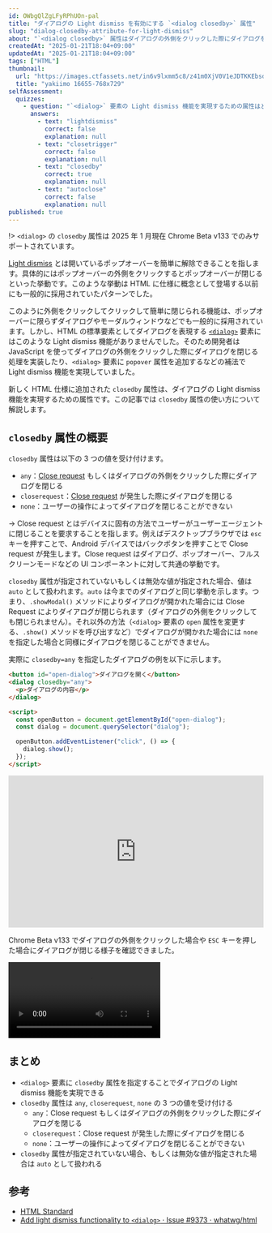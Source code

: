 ```yaml
---
id: OWbgQlZgLFyRPhUOn-pal
title: "ダイアログの Light dismiss を有効にする `<dialog closedby>` 属性"
slug: "dialog-closedby-attribute-for-light-dismiss"
about: "`<dialog closedby>` 属性はダイアログの外側をクリックした際にダイアログを閉じる Light dismiss 機能を実現するための属性です。closedby 属性は `any`, `closerequest`, `none` の 3 つの値を受け付けます。"
createdAt: "2025-01-21T18:04+09:00"
updatedAt: "2025-01-21T18:04+09:00"
tags: ["HTML"]
thumbnail:
  url: "https://images.ctfassets.net/in6v9lxmm5c8/z41m0XjV0V1eJDTKKEbsd/9f215d6470af68a95abbbd417594d834/yakiimo_16655-768x729.png"
  title: "yakiimo 16655-768x729"
selfAssessment:
  quizzes:
    - question: "`<dialog>` 要素の Light dismiss 機能を実現するための属性はどれか？"
      answers:
        - text: "lightdismiss"
          correct: false
          explanation: null
        - text: "closetrigger"
          correct: false
          explanation: null
        - text: "closedby"
          correct: true
          explanation: null
        - text: "autoclose"
          correct: false
          explanation: null
published: true
---
```

!> `<dialog>` の `closedby` 属性は 2025 年 1 月現在 Chrome Beta v133 でのみサポートされています。

[Light dismiss](https://html.spec.whatwg.org/multipage/popover.html#popover-light-dismiss) とは開いているポップオーバーを簡単に解除できることを指します。具体的にはポップオーバーの外側をクリックするとポップオーバーが閉じるといった挙動です。このような挙動は HTML に仕様に概念として登場する以前にも一般的に採用されていたパターンでした。

このように外側をクリックしてクリックして簡単に閉じられる機能は、ポップオーバーに限らずダイアログやモーダルウィンドウなどでも一般的に採用されています。しかし、HTML の標準要素としてダイアログを表現する [`<dialog>`](https://developer.mozilla.org/ja/docs/Web/HTML/Element/dialog) 要素にはこのような Light dismiss 機能がありませんでした。そのため開発者は JavaScript を使ってダイアログの外側をクリックした際にダイアログを閉じる処理を実装したり、`<dialog>` 要素に `popover` 属性を追加するなどの補法で Light dismiss 機能を実現していました。

新しく HTML 仕様に追加された `closedby` 属性は、ダイアログの Light dismiss 機能を実現するための属性です。この記事では `closedby` 属性の使い方について解説します。

## `closedby` 属性の概要

`closedby` 属性は以下の 3 つの値を受け付けます。

- `any`：[Close request](https://html.spec.whatwg.org/#close-request) もしくはダイアログの外側をクリックした際にダイアログを閉じる
- `closerequest`：[Close request](https://html.spec.whatwg.org/#close-request) が発生した際にダイアログを閉じる
- `none`：ユーザーの操作によってダイアログを閉じることができない

-> Close request とはデバイスに固有の方法でユーザーがユーザーエージェントに閉じることを要求することを指します。例えばデスクトップブラウザでは `esc` キーを押すことで、Android デバイスではバックボタンを押すことで Close request が発生します。Close request はダイアログ、ポップオーバー、フルスクリーンモードなどの UI コンポーネントに対して共通の挙動です。

`closedby` 属性が指定されていないもしくは無効な値が指定された場合、値は `auto` として扱われます。`auto` は今までのダイアログと同じ挙動を示します。つまり、`.showModal()` メソッドによりダイアログが開かれた場合には Close Request によりダイアログが閉じられます（ダイアログの外側をクリックしても閉じられません）。それ以外の方法（`<dialog>` 要素の `open` 属性を変更する、`.show()` メソッドを呼び出すなど）でダイアログが開かれた場合には `none` を指定した場合と同様にダイアログを閉じることができません。

実際に `closedby=any` を指定したダイアログの例を以下に示します。

```html
<button id="open-dialog">ダイアログを開く</button>
<dialog closedby="any">
  <p>ダイアログの内容</p>
</dialog>

<script>
  const openButton = document.getElementById("open-dialog");
  const dialog = document.querySelector("dialog");

  openButton.addEventListener("click", () => {
    dialog.show();
  });
</script>
```

<iframe height="300" style="width: 100%;" scrolling="no" title="Untitled" src="https://codepen.io/azukiazusa1/embed/ByBOxzL?default-tab=html%2Cresult" frameborder="no" loading="lazy" allowtransparency="true" allowfullscreen="true">
  See the Pen <a href="https://codepen.io/azukiazusa1/pen/ByBOxzL">
  Untitled</a> by azukiazusa1 (<a href="https://codepen.io/azukiazusa1">@azukiazusa1</a>)
  on <a href="https://codepen.io">CodePen</a>.
</iframe>

Chrome Beta v133 でダイアログの外側をクリックした場合や `ESC` キーを押した場合にダイアログが閉じる様子を確認できました。

<video src="https://videos.ctfassets.net/in6v9lxmm5c8/6SpDIvGEBVfm4P2TrQiH3T/31ab48e8b9674356c899c6fd2757a2b9/_____2025-01-21_18.50.39.mov" controls></video>

## まとめ

- `<dialog>` 要素に `closedby` 属性を指定することでダイアログの Light dismiss 機能を実現できる
- `closedby` 属性は `any`, `closerequest`, `none` の 3 つの値を受け付ける
  - `any`：Close request もしくはダイアログの外側をクリックした際にダイアログを閉じる
  - `closerequest`：Close request が発生した際にダイアログを閉じる
  - `none`：ユーザーの操作によってダイアログを閉じることができない
- `closedby` 属性が指定されていない場合、もしくは無効な値が指定された場合は `auto` として扱われる

## 参考

- [HTML Standard](https://html.spec.whatwg.org/#attr-dialog-closedby)
- [Add light dismiss functionality to `<dialog>` · Issue #9373 · whatwg/html](https://github.com/whatwg/html/issues/9373)
